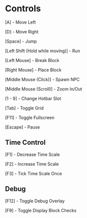# Controls

[A] - Move Left

[D] - Move Right

[Space] - Jump

[Left Shift (Hold while moving)] - Run

[Left Mouse] - Break Block

[Right Mouse] - Place Block

[Middle Mouse (Click)] - Spawn NPC

[Middle Mouse (Scroll)] - Zoom In/Out

[1 - 9] - Change Hotbar Slot

[Tab] - Toggle Grid

[F11] - Toggle Fullscreen

[Escape] - Pause



## Time Control

[F1] - Decrease Time Scale

[F2] - Increase Time Scale

[F3] - Tick Time Scale Once



## Debug

[F12] - Toggle Debug Overlay

[F9] - Toggle Display Block Checks
